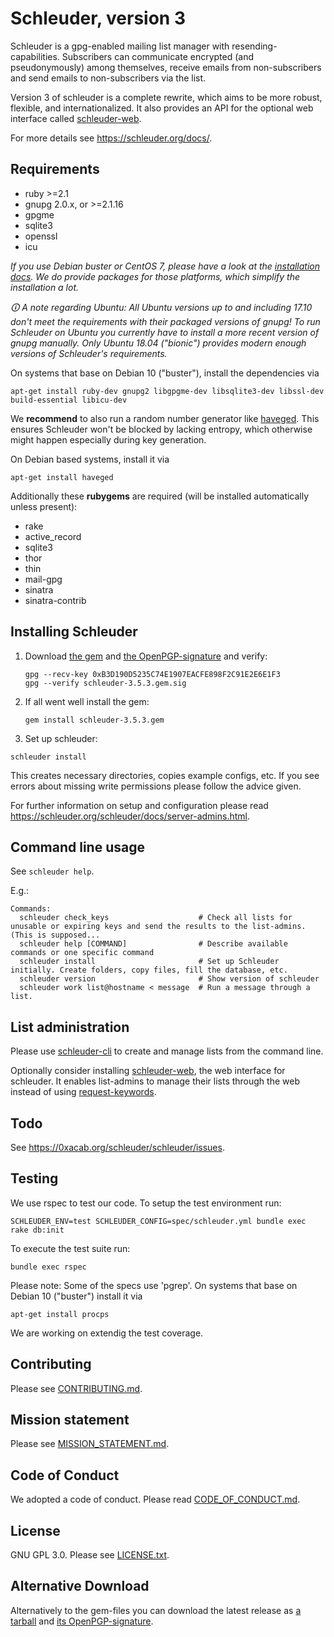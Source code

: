 Schleuder, version 3
======================================

Schleuder is a gpg-enabled mailing list manager with resending-capabilities. Subscribers can communicate encrypted (and pseudonymously) among themselves, receive emails from non-subscribers and send emails to non-subscribers via the list.

Version 3 of schleuder is a complete rewrite, which aims to be more robust, flexible, and internationalized. It
also provides an API for the optional web interface called [schleuder-web](https://0xacab.org/schleuder/schleuder-web).

For more details see <https://schleuder.org/docs/>.

Requirements
------------
* ruby >=2.1
* gnupg 2.0.x, or >=2.1.16
* gpgme
* sqlite3
* openssl
* icu

*If you use Debian buster or CentOS 7, please have a look at the [installation docs](https://schleuder.org/schleuder/docs/server-admins.html#installation). We do provide packages for those platforms, which simplify the installation a lot.*

*🛈 A note regarding Ubuntu: All Ubuntu versions up to and including 17.10 don't meet the requirements with their packaged versions of gnupg! To run Schleuder on Ubuntu you currently have to install a more recent version of gnupg manually. Only Ubuntu 18.04 ("bionic") provides modern enough versions of Schleuder's requirements.*

On systems that base on Debian 10 ("buster"), install the dependencies via

    apt-get install ruby-dev gnupg2 libgpgme-dev libsqlite3-dev libssl-dev build-essential libicu-dev


We **recommend** to also run a random number generator like [haveged](http://www.issihosts.com/haveged/). This ensures Schleuder won't be blocked by lacking entropy, which otherwise might happen especially during key generation.

On Debian based systems, install it via

    apt-get install haveged


Additionally these **rubygems** are required (will be installed automatically unless present):

* rake
* active_record
* sqlite3
* thor
* thin
* mail-gpg
* sinatra
* sinatra-contrib


Installing Schleuder
------------

1. Download [the gem](https://schleuder.org/download/schleuder-3.5.3.gem) and [the OpenPGP-signature](https://schleuder.org/download/schleuder-3.5.3.gem.sig) and verify:
   ```
   gpg --recv-key 0xB3D190D5235C74E1907EACFE898F2C91E2E6E1F3
   gpg --verify schleuder-3.5.3.gem.sig
   ```

2. If all went well install the gem:
   ```
   gem install schleuder-3.5.3.gem
   ```

3. Set up schleuder:
  ```
  schleuder install
  ```
  This creates necessary directories, copies example configs, etc. If you see errors about missing write permissions please follow the advice given.


For further information on setup and configuration please read <https://schleuder.org/schleuder/docs/server-admins.html>.


Command line usage
-----------------

See `schleuder help`.

E.g.:

    Commands:
      schleuder check_keys                    # Check all lists for unusable or expiring keys and send the results to the list-admins. (This is supposed...
      schleuder help [COMMAND]                # Describe available commands or one specific command
      schleuder install                       # Set up Schleuder initially. Create folders, copy files, fill the database, etc.
      schleuder version                       # Show version of schleuder
      schleuder work list@hostname < message  # Run a message through a list.

List administration
-------------------

Please use
[schleuder-cli](https://0xacab.org/schleuder/schleuder-cli) to create and
manage lists from the command line.

Optionally consider installing
[schleuder-web](https://0xacab.org/schleuder/schleuder-web), the web
interface for schleuder. It enables list-admins to manage their lists through
the web instead of using [request-keywords](https://schleuder.org/docs/#subscription-and-key-management).



Todo
----

See <https://0xacab.org/schleuder/schleuder/issues>.

Testing
-------
We use rspec to test our code. To setup the test environment run:


    SCHLEUDER_ENV=test SCHLEUDER_CONFIG=spec/schleuder.yml bundle exec rake db:init

To execute the test suite run:

    bundle exec rspec

Please note: Some of the specs use 'pgrep'. On systems that base on Debian 10 ("buster") install it via 

    apt-get install procps

We are working on extendig the test coverage.

Contributing
------------

Please see [CONTRIBUTING.md](CONTRIBUTING.md).


Mission statement
-----------------

Please see [MISSION_STATEMENT.md](MISSION_STATEMENT.md).


Code of Conduct
---------------

We adopted a code of conduct. Please read [CODE_OF_CONDUCT.md](CODE_OF_CONDUCT.md).


License
-------

GNU GPL 3.0. Please see [LICENSE.txt](LICENSE.txt).


Alternative Download
--------------------

Alternatively to the gem-files you can download the latest release as [a tarball](https://schleuder.org/download/schleuder-3.5.3.tar.gz) and [its OpenPGP-signature](https://schleuder.org/download/schleuder-3.5.3.tar.gz.sig).
